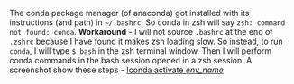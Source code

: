 The conda package manager (of anaconda) got installed with its instructions (and path) in `~/.bashrc`.
So conda in zsh will say `zsh: command not found: conda`.
**Workaround** - 
I will not source `.bashrc` at the end of `.zshrc` because I have found it makes zsh loading slow.
So instead, to run `conda`, I will type `$ bash` in the zsh terminal window.
Then I will perform conda commands in the bash session opened in a zsh session.
A screenshot show these steps - 
[!conda activate *env_name*](assets/conda_usage.png)
